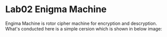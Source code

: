 # Lab02 Enigma Machine
Engima Machine is rotor cipher machine for encryption and descryption. What's conducted here is a simple cersion which is shown in below image:
